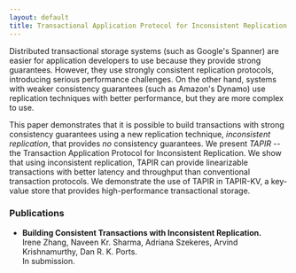 ```yaml
---
layout: default
title: Transactional Application Protocol for Inconsistent Replication (TAPIR)
---
```


Distributed transactional storage systems (such as Google's Spanner)
are easier for application developers to use because they provide
strong guarantees. However, they use strongly consistent replication
protocols, introducing serious performance challenges. On the other
hand, systems with weaker consistency guarantees (such as Amazon's
Dynamo) use replication techniques with better performance, but they
are more complex to use.
 
This paper demonstrates that it is possible to build transactions with
strong consistency guarantees using a new replication technique,
*inconsistent replication*, that provides *no* consistency guarantees.
We present *TAPIR* -- the Transaction Application
Protocol for Inconsistent Replication.  We show that using
inconsistent replication, TAPIR can provide linearizable transactions
with better latency and throughput than conventional transaction
protocols.  We demonstrate the use of TAPIR in TAPIR-KV, a key-value
store that provides high-performance transactional storage.

### Publications

- **Building Consistent Transactions with Inconsistent Replication.**   
Irene Zhang, Naveen Kr. Sharma, Adriana Szekeres, Arvind Krishnamurthy, Dan R. K. Ports.   
In submission.
